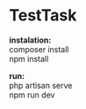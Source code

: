 # TestTask

<b><span>instalation:</span></b><br>
composer install<br>
npm install

<b><span>run:</span></b><br>
php artisan serve<br>
npm run dev
